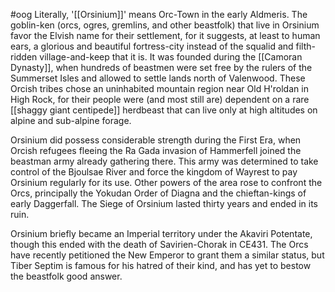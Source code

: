 #oog 
Literally, '[[Orsinium]]' means Orc-Town in the early Aldmeris. The goblin-ken (orcs, ogres, gremlins, and other beastfolk) that live in Orsinium favor the Elvish name for their settlement, for it suggests, at least to human ears, a glorious and beautiful fortress-city instead of the squalid and filth-ridden village-and-keep that it is. It was founded during the [[Camoran Dynasty]], when hundreds of beastmen were set free by the rulers of the Summerset Isles and allowed to settle lands north of Valenwood. These Orcish tribes chose an uninhabited mountain region near Old H'roldan in High Rock, for their people were (and most still are) dependent on a rare [[shaggy giant centipede]] herdbeast that can live only at high altitudes on alpine and sub-alpine forage.

Orsinium did possess considerable strength during the First Era, when Orcish refugees fleeing the Ra Gada invasion of Hammerfell joined the beastman army already gathering there. This army was determined to take control of the Bjoulsae River and force the kingdom of Wayrest to pay Orsinium regularly for its use. Other powers of the area rose to confront the Orcs, principally the Yokudan Order of Diagna and the chieftan-kings of early Daggerfall. The Siege of Orsinium lasted thirty years and ended in its ruin.

Orsinium briefly became an Imperial territory under the Akaviri Potentate, though this ended with the death of Savirien-Chorak in CE431. The Orcs have recently petitioned the New Emperor to grant them a similar status, but Tiber Septim is famous for his hatred of their kind, and has yet to bestow the beastfolk good answer.